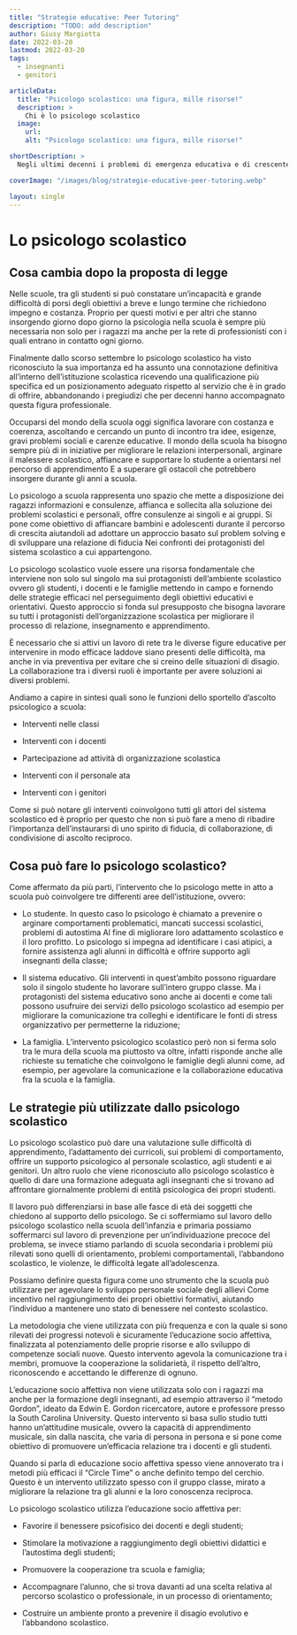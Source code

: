 ```yaml
---
title: "Strategie educative: Peer Tutoring"
description: "TODO: add description"
author: Giusy Margiotta
date: 2022-03-20
lastmod: 2022-03-20
tags:
  - insegnanti
  - genitori

articleData:
  title: "Psicologo scolastico: una figura, mille risorse!"
  description: >
    Chi è lo psicologo scolastico
  image:
    url:
    alt: "Psicologo scolastico: una figura, mille risorse!"

shortDescription: >
  Negli ultimi decenni i problemi di emergenza educativa e di crescente abbandono scolastico hanno visto un incremento notevole, lo si può notare dagli episodi di bullismo presenti quotidianamente sulle pagine di cronaca. Ma ad oggi non è solo il bullismo che preoccupa gli studenti, i genitori e gli insegnanti ma bensì le difficoltà relazionali, di diffusione di droghe, dall’incapacità di fronteggiare i momenti di frustrazione che spesso sfociano in suicidi.

coverImage: "/images/blog/strategie-educative-peer-tutoring.webp"

layout: single
---
```


# Lo psicologo scolastico

## Cosa cambia dopo la proposta di legge 
  
Nelle scuole, tra gli studenti si può constatare un’incapacità e grande difficoltà di porsi degli obiettivi a breve e lungo termine che richiedono impegno e costanza. Proprio per questi motivi e per altri che stanno insorgendo giorno dopo giorno la psicologia nella scuola è sempre più necessaria non solo per i ragazzi ma anche per la rete di professionisti con i quali entrano in contatto ogni giorno. 
  
Finalmente dallo scorso settembre lo psicologo scolastico ha visto riconosciuto la sua importanza ed ha assunto una connotazione definitiva all’interno dell’istituzione scolastica ricevendo una qualificazione più specifica ed un posizionamento adeguato rispetto al servizio che è in grado di offrire, abbandonando i pregiudizi che per decenni hanno accompagnato questa figura professionale. 
  
Occuparsi del mondo della scuola oggi significa lavorare con costanza e coerenza, ascoltando e cercando un punto di incontro tra idee, esigenze, gravi problemi sociali e carenze educative. Il mondo della scuola ha bisogno sempre più di in iniziative per migliorare le relazioni interpersonali, arginare il malessere scolastico, affiancare e supportare lo studente a orientarsi nel percorso di apprendimento E a superare gli ostacoli che potrebbero insorgere durante gli anni a scuola. 
  
Lo psicologo a scuola rappresenta uno spazio che mette a disposizione dei ragazzi informazioni e consulenze, affianca e sollecita alla soluzione dei problemi scolastici e personali, offre consulenze ai singoli e ai gruppi. Si pone come obiettivo di affiancare bambini e adolescenti durante il percorso di crescita aiutandoli ad adottare un approccio basato sul problem solving e di sviluppare una relazione di fiducia Nei confronti dei protagonisti del sistema scolastico a cui appartengono. 
  
Lo psicologo scolastico vuole essere una risorsa fondamentale che interviene non solo sul singolo ma sui protagonisti dell’ambiente scolastico ovvero gli studenti, i docenti e le famiglie mettendo in campo e fornendo delle strategie efficaci nel perseguimento degli obiettivi educativi e orientativi. Questo approccio si fonda sul presupposto che bisogna lavorare su tutti i protagonisti dell’organizzazione scolastica per migliorare il processo di relazione, insegnamento e apprendimento. 
  
È necessario che si attivi un lavoro di rete tra le diverse figure educative per intervenire in modo efficace laddove siano presenti delle difficoltà, ma anche in via preventiva per evitare che si creino delle situazioni di disagio. La collaborazione tra i diversi ruoli è importante per avere soluzioni ai diversi problemi. 
  
Andiamo a capire in sintesi quali sono le funzioni dello sportello d’ascolto psicologico a scuola: 
 
- Interventi nelle classi 

- Interventi con i docenti 

- Partecipazione ad attività di organizzazione scolastica

- Interventi con il personale ata 

- Interventi con i genitori 
 
Come si può notare gli interventi coinvolgono tutti gli attori del sistema scolastico ed è proprio per questo che non si può fare a meno di ribadire l’importanza dell’instaurarsi di uno spirito di fiducia, di collaborazione, di condivisione di ascolto reciproco. 
  
## Cosa può fare lo psicologo scolastico? 
 
Come affermato da più parti, l’intervento che lo psicologo mette in atto a scuola può coinvolgere tre differenti aree dell’istituzione, ovvero: 
 
- Lo studente. In questo caso lo psicologo è chiamato a prevenire o arginare comportamenti problematici, mancati successi scolastici, problemi di autostima Al fine di migliorare loro adattamento scolastico e il loro profitto. Lo psicologo si impegna ad identificare i casi atipici, a fornire assistenza agli alunni in difficoltà e offrire supporto agli insegnanti della classe; 

- Il sistema educativo. Gli interventi in quest’ambito possono riguardare solo il singolo studente ho lavorare sull’intero gruppo classe. Ma i protagonisti del sistema educativo sono anche ai docenti e come tali possono usufruire dei servizi dello psicologo scolastico ad esempio per migliorare la comunicazione tra colleghi e identificare le fonti di stress organizzativo per permetterne la riduzione; 

- La famiglia. L’intervento psicologico scolastico però non si ferma solo tra le mura della scuola ma piuttosto va oltre, infatti risponde anche alle richieste su tematiche che coinvolgono le famiglie degli alunni come, ad esempio, per agevolare la comunicazione e la collaborazione educativa fra la scuola e la famiglia. 
  
## Le strategie più utilizzate dallo psicologo scolastico 
  
Lo psicologo scolastico può dare una valutazione sulle difficoltà di apprendimento, l’adattamento dei curricoli, sui problemi di comportamento, offrire un supporto psicologico al personale scolastico, agli studenti e ai genitori. Un altro ruolo che viene riconosciuto allo psicologo scolastico è quello di dare una formazione adeguata agli insegnanti che si trovano ad affrontare giornalmente problemi di entità psicologica dei propri studenti.  
  
Il lavoro può differenziarsi in base alle fasce di età dei soggetti che chiedono al supporto dello psicologo. Se ci soffermiamo sul lavoro dello psicologo scolastico nella scuola dell’infanzia e primaria possiamo soffermarci sul lavoro di prevenzione per un’individuazione precoce del problema, se invece stiamo parlando di scuola secondaria i problemi più rilevati sono quelli di orientamento, problemi comportamentali, l’abbandono scolastico, le violenze, le difficoltà legate all’adolescenza. 
  
Possiamo definire questa figura come uno strumento che la scuola può utilizzare per agevolare lo sviluppo personale sociale degli allievi Come incentivo nel raggiungimento dei propri obiettivi formativi, aiutando l’individuo a mantenere uno stato di benessere nel contesto scolastico. 
  
La metodologia che viene utilizzata con più frequenza e con la quale si sono rilevati dei progressi notevoli è sicuramente l’educazione socio affettiva, finalizzata al potenziamento delle proprie risorse e allo sviluppo di competenze sociali nuove. Questo intervento agevola la comunicazione tra i membri, promuove la cooperazione la solidarietà, il rispetto dell’altro, riconoscendo e accettando le differenze di ognuno. 
  
L’educazione socio affettiva non viene utilizzata solo con i ragazzi ma anche per la formazione degli insegnanti, ad esempio attraverso il “metodo Gordon”, ideato da Edwin E. Gordon ricercatore, autore e professore presso la South Carolina University. 
Questo intervento si basa sullo studio tutti hanno un’attitudine musicale, ovvero la capacità di apprendimento musicale, sin dalla nascita, che varia di persona in persona e si pone come obiettivo di promuovere un’efficacia relazione tra i docenti e gli studenti. 
 
Quando si parla di educazione socio affettiva spesso viene annoverato tra i metodi più efficaci il “Circle Time” o anche definito tempo del cerchio. Questo è un intervento utilizzato spesso con il gruppo classe, mirato a migliorare la relazione tra gli alunni e la loro conoscenza reciproca. 
  
Lo psicologo scolastico utilizza l’educazione socio affettiva per: 
 
- Favorire il benessere psicofisico dei docenti e degli studenti;

- Stimolare la motivazione a raggiungimento degli obiettivi didattici e l’autostima degli studenti; 

- Promuovere la cooperazione tra scuola e famiglia; 

- Accompagnare l’alunno, che si trova davanti ad una scelta relativa al percorso scolastico o professionale, in un processo di orientamento; 

- Costruire un ambiente pronto a prevenire il disagio evolutivo e l’abbandono scolastico. 